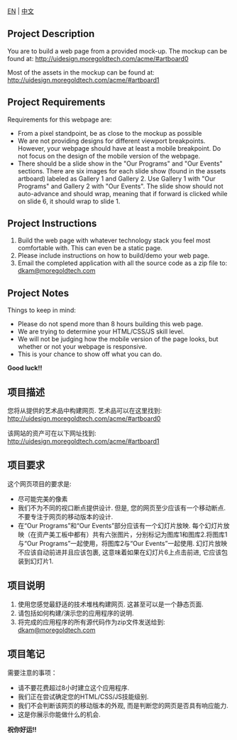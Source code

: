 [EN](#en) | [中文](#cn) 
  
  
## <a name="en"></a>Project Description
You are to build a web page from a provided mock-up.  The mockup can be found at:
http://uidesign.moregoldtech.com/acme/#artboard0

Most of the assets in the mockup can be found at:
http://uidesign.moregoldtech.com/acme/#artboard1

## Project Requirements
Requirements for this webpage are:
  - From a pixel standpoint, be as close to the mockup as possible
  - We are not providing designs for different viewport breakpoints.  However, your webpage should have at least a mobile breakpoint.  Do not focus on the design of the mobile version of the webpage.
  - There should be a slide show in the "Our Programs" and "Our Events" sections.  There are six images for each slide show (found in the assets artboard) labeled as Gallery 1 and Gallery 2.  Use Gallery 1 with "Our Programs" and Gallery 2 with "Our Events".  The slide show should not auto-advance and should wrap, meaning that if forward is clicked while on slide 6, it should wrap to slide 1.

## Project Instructions
  1. Build the web page with whatever technology stack you feel most comfortable with.  This can even be a static page.
  2. Please include instructions on how to build/demo your web page.
  3. Email the completed application with all the source code as a zip file to: <dkam@moregoldtech.com>
 
## Project Notes
Things to keep in mind:
  - Please do not spend more than 8 hours building this web page.
  - We are trying to determine your HTML/CSS/JS skill level.
  - We will not be judging how the mobile version of the page looks, but whether or not your webpage is responsive.
  - This is your chance to show off what you can do.
  
  
**Good luck!!**
  
  
## <a name="cn"></a>项目描述
您将从提供的艺术品中构建网页.  艺术品可以在这里找到:
http://uidesign.moregoldtech.com/acme/#artboard0

该网站的资产可在以下网址找到:
http://uidesign.moregoldtech.com/acme/#artboard1

## 项目要求
这个网页项目的要求是:
  - 尽可能完美的像素
  - 我们不为不同的视口断点提供设计. 但是, 您的网页至少应该有一个移动断点. 不要专注于网页的移动版本的设计.
  - 在“Our Programs”和“Our Events”部分应该有一个幻灯片放映. 每个幻灯片放映（在资产美工板中都有）共有六张图片，分别标记为图库1和图库2.将图库1与“Our Programs”一起使用，将图库2与“Our Events”一起使用. 幻灯片放映不应该自动前进并且应该包裹, 这意味着如果在幻灯片6上点击前进, 它应该包装到幻灯片1.

## 项目说明
  1. 使用您感觉最舒适的技术堆栈构建网页. 这甚至可以是一个静态页面.
  2. 请包括如何构建/演示您的应用程序的说明.
  3. 将完成的应用程序的所有源代码作为zip文件发送给到: <dkam@moregoldtech.com>

## 项目笔记
需要注意的事项：
  - 请不要花费超过8小时建立这个应用程序.
  - 我们正在尝试确定您的HTML/CSS/JS技能级别.
  - 我们不会判断该网页的移动版本的外观, 而是判断您的网页是否具有响应能力.
  - 这是你展示你能做什么的机会.
  
  
**祝你好运!!**
